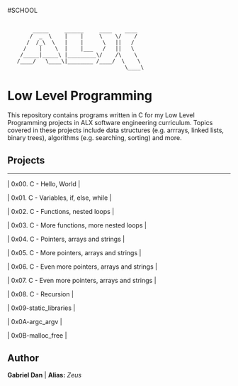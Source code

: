#SCHOOL
##
            _____     ______     ____    ____  
           /  _  \    |    |     \    \/    / 
          /  /_\  \   |    |      \   ||   /   
         /    |    \  |    |___   /   ||   \   
        /_____|_____\ |_________\/    /\    \  
       /____/   \____\|________ /____/  \    \
                                         \____\
                                                                                     
##


# Low Level Programming

This repository contains programs written in C for my Low Level Programming projects in ALX software engineering curriculum. 
Topics covered in these projects include data structures (e.g. arrrays, linked lists, binary trees), algorithms (e.g. searching, sorting) and more.

## Projects
--------------------------------------
| 0x00. C - Hello, World |

| 0x01. C - Variables, if, else, while |

| 0x02. C - Functions, nested loops |

| 0x03. C - More functions, more nested loops |

| 0x04. C - Pointers, arrays and strings |

| 0x05. C - More pointers, arrays and strings |

| 0x06. C - Even more pointers, arrays and strings |

| 0x07. C - Even more pointers, arrays and strings |

| 0x08. C - Recursion |

| 0x09-static_libraries |

| 0x0A-argc_argv |

| 0x0B-malloc_free |

## Author 

**Gabriel Dan** | **Alias:** *Zeus*
